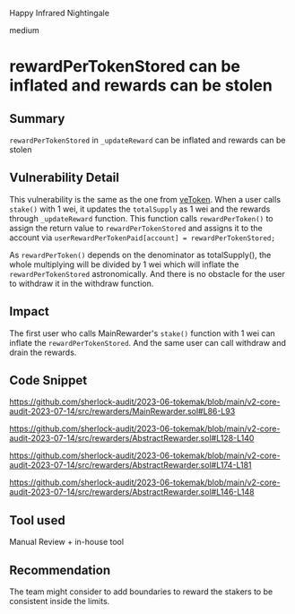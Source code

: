 Happy Infrared Nightingale

medium

# rewardPerTokenStored can be inflated and rewards can be stolen
## Summary
`rewardPerTokenStored` in `_updateReward` can be inflated and rewards can be stolen

## Vulnerability Detail

This vulnerability is the same as the one from [veToken](https://github.com/code-423n4/2022-05-vetoken-findings/issues/201).
When a user calls `stake()` with 1 wei, it updates the `totalSupply` as 1 wei and the rewards through `_updateReward` function. This function calls `rewardPerToken()` to assign the return value to `rewardPerTokenStored` and assigns it to the account via `userRewardPerTokenPaid[account] = rewardPerTokenStored;`

As `rewardPerToken()` depends on the denominator as totalSupply(), the whole multiplying will be divided by 1 wei which will inflate the `rewardPerTokenStored` astronomically. And there is no obstacle for the user to withdraw it in the withdraw function.


## Impact

The first user who calls MainRewarder's `stake()` function with 1 wei can inflate the `rewardPerTokenStored`. And the same user can call withdraw and drain the rewards.

## Code Snippet

https://github.com/sherlock-audit/2023-06-tokemak/blob/main/v2-core-audit-2023-07-14/src/rewarders/MainRewarder.sol#L86-L93

https://github.com/sherlock-audit/2023-06-tokemak/blob/main/v2-core-audit-2023-07-14/src/rewarders/AbstractRewarder.sol#L128-L140

https://github.com/sherlock-audit/2023-06-tokemak/blob/main/v2-core-audit-2023-07-14/src/rewarders/AbstractRewarder.sol#L174-L181

https://github.com/sherlock-audit/2023-06-tokemak/blob/main/v2-core-audit-2023-07-14/src/rewarders/AbstractRewarder.sol#L146-L148

## Tool used

Manual Review + in-house tool

## Recommendation

The team might consider to add boundaries to reward the stakers to be consistent inside the limits.
